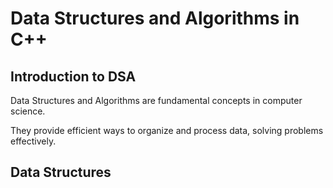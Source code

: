 Data Structures and Algorithms in C++
=====================================

Introduction to DSA
-------------------

Data Structures and Algorithms are fundamental concepts in computer science.

They provide efficient ways to organize and process data, solving problems effectively.

Data Structures
---------------
